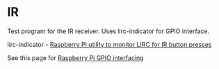 IR
==

Test program for the IR receiver. 
Uses lirc-indicator for GPIO interface.

lirc-indicator - [Raspberry Pi utility to monitor LIRC for IR button presses](https://github.com/davist/lirc-indicator)

See this page for [Raspberry Pi GPIO interfacing](http://www.combinatorialdesign.com/boards/Raspberry_Pi/)
